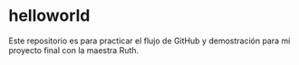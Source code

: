 # helloworld
Este repositorio es para practicar el flujo de GitHub 
y demostración para mi proyecto final con la maestra Ruth.
